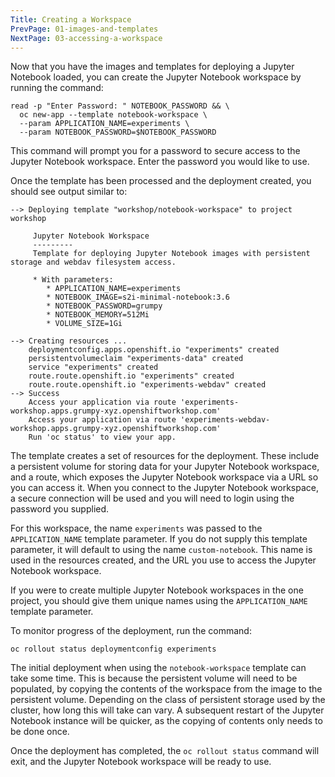 ```yaml
---
Title: Creating a Workspace
PrevPage: 01-images-and-templates
NextPage: 03-accessing-a-workspace
---
```


Now that you have the images and templates for deploying a Jupyter Notebook loaded, you can create the Jupyter Notebook workspace by running the command:

```execute
read -p "Enter Password: " NOTEBOOK_PASSWORD && \
  oc new-app --template notebook-workspace \
  --param APPLICATION_NAME=experiments \
  --param NOTEBOOK_PASSWORD=$NOTEBOOK_PASSWORD
```

This command will prompt you for a password to secure access to the Jupyter Notebook workspace. Enter the password you would like to use.

Once the template has been processed and the deployment created, you should see output similar to:

```
--> Deploying template "workshop/notebook-workspace" to project workshop

     Jupyter Notebook Workspace
     ---------
     Template for deploying Jupyter Notebook images with persistent storage and webdav filesystem access.

     * With parameters:
        * APPLICATION_NAME=experiments
        * NOTEBOOK_IMAGE=s2i-minimal-notebook:3.6
        * NOTEBOOK_PASSWORD=grumpy
        * NOTEBOOK_MEMORY=512Mi
        * VOLUME_SIZE=1Gi

--> Creating resources ...
    deploymentconfig.apps.openshift.io "experiments" created
    persistentvolumeclaim "experiments-data" created
    service "experiments" created
    route.route.openshift.io "experiments" created
    route.route.openshift.io "experiments-webdav" created
--> Success
    Access your application via route 'experiments-workshop.apps.grumpy-xyz.openshiftworkshop.com'
    Access your application via route 'experiments-webdav-workshop.apps.grumpy-xyz.openshiftworkshop.com'
    Run 'oc status' to view your app.
```

The template creates a set of resources for the deployment. These include a persistent volume for storing data for your Jupyter Notebook workspace, and a route, which exposes the Jupyter Notebook workspace via a URL so you can access it. When you connect to the Jupyter Notebook workspace, a secure connection will be used and you will need to login using the password you supplied.

For this workspace, the name `experiments` was passed to the `APPLICATION_NAME` template parameter. If you do not supply this template parameter, it will default to using the name `custom-notebook`. This name is used in the resources created, and the URL you use to access the Jupyter Notebook workspace.

If you were to create multiple Jupyter Notebook workspaces in the one project, you should give them unique names using the `APPLICATION_NAME` template parameter.

To monitor progress of the deployment, run the command:

```execute
oc rollout status deploymentconfig experiments
```

The initial deployment when using the `notebook-workspace` template can take some time. This is because the persistent volume will need to be populated, by copying the contents of the workspace from the image to the persistent volume. Depending on the class of persistent storage used by the cluster, how long this will take can vary. A subsequent restart of the Jupyter Notebook instance will be quicker, as the copying of contents only needs to be done once.

Once the deployment has completed, the `oc rollout status` command will exit, and the Jupyter Notebook workspace will be ready to use.
